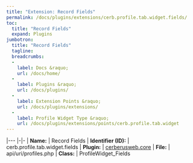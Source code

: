 ```yaml
---
title: "Extension: Record Fields"
permalink: /docs/plugins/extensions/cerb.profile.tab.widget.fields/
toc:
  title: "Record Fields"
  expand: Plugins
jumbotron:
  title: "Record Fields"
  tagline: 
  breadcrumbs:
  -
    label: Docs &raquo;
    url: /docs/home/
  -
    label: Plugins &raquo;
    url: /docs/plugins/
  -
    label: Extension Points &raquo;
    url: /docs/plugins/extensions/
  -
    label: Profile Widget Type &raquo;
    url: /docs/plugins/extensions/points/cerb.profile.tab.widget
---
```


|---
|-|-
| **Name:** | Record Fields
| **Identifier (ID):** | cerb.profile.tab.widget.fields
| **Plugin:** | [cerberusweb.core](/docs/plugins/cerberusweb.core/)
| **File:** | api/uri/profiles.php
| **Class:** | ProfileWidget_Fields

